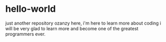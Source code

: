 # hello-world
just another repository
ozanzy here, i'm here to learn more about coding
i will be very glad to learn more and become one of the greatest programmers ever.

